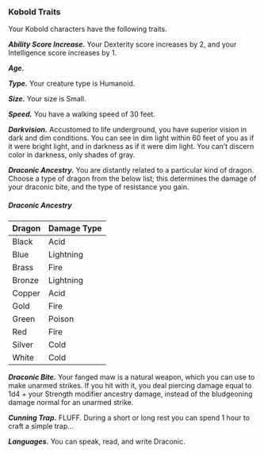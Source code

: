 
### Kobold Traits
Your Kobold characters have the following traits.

***Ability Score Increase.***
Your Dexterity score increases by 2, and your Intelligence score increases by 1.

***Age.***


***Type.***
Your creature type is Humanoid.

***Size.***
Your size is Small.

***Speed.***
You have a walking speed of 30 feet.

***Darkvision.***
Accustomed to life underground, you have superior vision in dark and dim conditions. You can see in dim light within 60 feet of you as if it were bright light, and in darkness as if it were dim light. You can’t discern color in darkness, only shades of gray.

***Draconic Ancestry.***
You are distantly related to a particular kind of dragon. Choose a type of dragon from the below list; this determines the damage of your draconic bite, and the type of resistance you gain.

##### Draconic Ancestry
| Dragon | Damage Type |
|:-------|:------------|
| Black  | Acid        |
| Blue   | Lightning   |
| Brass  | Fire        |
| Bronze | Lightning   |
| Copper | Acid        |
| Gold   | Fire        |
| Green  | Poison      |
| Red    | Fire        |
| Silver | Cold        |
| White  | Cold        |

***Draconic Bite.***
Your fanged maw is a natural weapon, which you can use to make unarmed strikes. If you hit with it, you deal piercing damage equal to 1d4 + your Strength modifier ancestry damage, instead of the bludgeoning damage normal for an unarmed strike.

***Cunning Trap.***
FLUFF. During a short or long rest you can spend 1 hour to craft a simple trap...

***Languages.***
You can speak, read, and write Draconic.